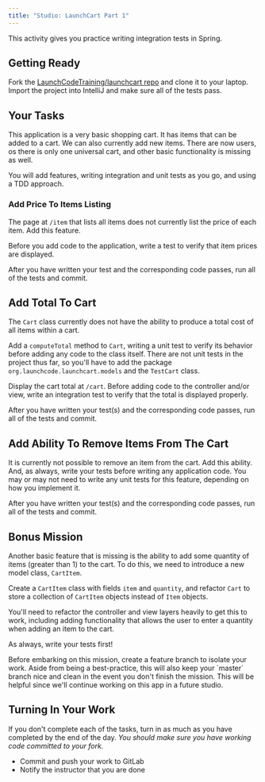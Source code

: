 ```yaml
---
title: "Studio: LaunchCart Part 1"
---
```


This activity gives you practice writing integration tests in Spring.

## Getting Ready

Fork the [LaunchCodeTraining/launchcart repo](https://gitlab.com/LaunchCodeTraining/launchcart) and clone it to your laptop. Import the project into IntelliJ and make sure all of the tests pass.

## Your Tasks

This application is a very basic shopping cart. It has items that can be added to a cart. We can also currently add new items. There are now users, os there is only one universal cart, and other basic functionality is missing as well.

You will add features, writing integration and unit tests as you go, and using a TDD approach.

### Add Price To Items Listing

The page at `/item` that lists all items does not currently list the price of each item. Add this feature.

Before you add code to the application, write a test to verify that item prices are displayed.

After you have written your test and the corresponding code passes, run all of the tests and commit.

## Add Total To Cart

The `Cart` class currently does not have the ability to produce a total cost of all items within a cart. 

Add a `computeTotal` method to `Cart`, writing a unit test to verify its behavior before adding any code to the class itself. There are not unit tests in the project thus far, so you'll have to add the package `org.launchcode.launchcart.models` and the `TestCart` class.

Display the cart total at `/cart`. Before adding code to the controller and/or view, write an integration test to verify that the total is displayed properly.

After you have written your test(s) and the corresponding code passes, run all of the tests and commit.

## Add Ability To Remove Items From The Cart

It is currently not possible to remove an item from the cart. Add this ability. And, as always, write your tests before writing any application code. You may or may not need to write any unit tests for this feature, depending on how you implement it.

After you have written your test(s) and the corresponding code passes, run all of the tests and commit.

## Bonus Mission

Another basic feature that is missing is the ability to add some quantity of items (greater than 1) to the cart. To do this, we need to introduce a new model class, `CartItem`.

Create a `CartItem` class with fields `item` and `quantity`, and refactor `Cart` to store a collection of `CartItem` objects instead of `Item` objects.

You'll need to refactor the controller and view layers heavily to get this to work, including adding functionality that allows the user to enter a quantity when adding an item to the cart.

As always, write your tests first!

<aside class="aside-pro-tip" markdown="1">
Before embarking on this mission, create a feature branch to isolate your work. Aside from being a best-practice, this will also keep your `master` branch nice and clean in the event you don't finish the mission. This will be helpful since we'll continue working on this app in a future studio.
</aside>

## Turning In Your Work

If you don't complete each of the tasks, turn in as much as you have completed by the end of the day. *You should make sure you have working code committed to your fork.*

- Commit and push your work to GitLab
- Notify the instructor that you are done